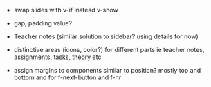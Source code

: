 

- swap slides with v-if instead v-show
- gap, padding value?










- Teacher notes (similar solution to sidebar? using details for now)
- distinctive areas (icons, color?) for different parts ie teacher notes, assignments, tasks, theory etc 


- assign margins to components similar to position? mostly top and bottom and for f-next-button and f-hr







<!-- 






| padding: none
| height: fit
| 1 2

<section>

# Pealkiri

</section>

-

<f-scene style="width:100%; height:100vh; margin:0 !important;" preserveAspectRatio="none"> 
  <f-box 
    width="4"
    height="4"
    stroke="none"
    :fill="hsl(112,63,36)"
  />
  <f-box 
    width="4"
    height="4"
    stroke="none"
    :rotation="{x:63}"
    :position="{x:1.2, y:1}"
    :fill="hsl(123,100,51)"
  />
</f-scene> 

---

| padding: none
| height: fit
| 1 2

<section style="padding: var(--content-padding)">

# So there we go

When talking about the effect of color, most people only think of its shade. Designing with color means designing with all three properties of color, which are **hue, saturation and brightness**.
All three of these properties change the effect the color has. 

#### Have a look at these 2 greens 👉

Both are greens, but they have different effects. Most people wouldn’t call the right color natural although green often is used to suggest organic, natural themes. Therefore we have to look closely when working with colors and not only judge the color’s effect by its hue.

<f-next-button style="margin:var(--base6) 0" />
</section>

-

<div style="line-height: 0;">
<f-scene style="width:100%; height:50vh; margin:0 !important;" preserveAspectRatio="none"> 
  <f-box 
    width="4"
    height="4"
    stroke="none"
    :fill="hsl(112,63,36)"
  />
</f-scene>
<f-scene style="width:100%; height:50vh; margin:0 !important;" preserveAspectRatio="none"> 
  <f-box 
    width="4"
    height="4"
    stroke="none"
    :fill="hsl(123,100,51)"
  />
</f-scene>
</div>








---

-->